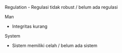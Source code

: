 Regulation
	- Regulasi tidak robust / belum ada regulasi

Man
- Integritas kurang

System
- Sistem memiliki celah / belum ada sistem
